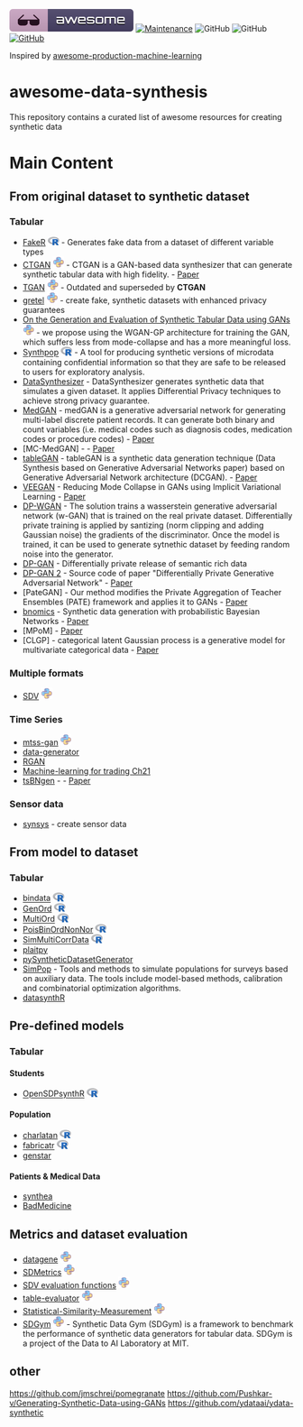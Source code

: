 [![Awesome](images/awesome.svg)](https://github.com/sindresorhus/awesome)
[![Maintenance](https://img.shields.io/badge/Maintained%3F-YES-green.svg)](https://github.com/joofio/awesome-data-synthesis/graphs/commit-activity)
![GitHub](https://img.shields.io/badge/Release-PROD-yellow.svg)
![GitHub](https://img.shields.io/badge/License-MIT-lightgrey.svg)
[![GitHub](https://img.shields.io/twitter/follow/4Elemento.svg?label=Follow)](https://twitter.com/4Elemento/)

Inspired by [awesome-production-machine-learning](https://github.com/EthicalML/awesome-production-machine-learning)

# awesome-data-synthesis
This repository contains a curated list of awesome resources for creating synthetic data


# Main Content

## From original dataset to synthetic dataset

### Tabular
* [FakeR](https://cran.r-project.org/web/packages/fakeR/index.html) <img src="images/R_logo.svg.png" width="20" heigth=18> - Generates fake data from a dataset of different variable types
* [CTGAN](https://github.com/sdv-dev/CTGAN) <img src="images/python.png" width="20" heigth=20> - CTGAN is a GAN-based data synthesizer that can generate synthetic tabular data with high fidelity. - [Paper](https://arxiv.org/pdf/1907.00503.pdf)
* [TGAN](https://github.com/sdv-dev/TGAN) <img src="images/python.png" width="20" heigth=20> - Outdated and superseded by **CTGAN**
* [gretel](https://github.com/gretelai/gretel-synthetics) <img src="images/python.png" width="20" heigth=20> - create fake, synthetic datasets with enhanced privacy guarantees
* [On the Generation and Evaluation of Synthetic Tabular Data using GANs](https://github.com/Baukebrenninkmeijer/On-the-Generation-and-Evaluation-of-Synthetic-Tabular-Data-using-GANs) <img src="images/python.png" width="20" heigth=20> - we propose using the WGAN-GP architecture for training the GAN, which suffers less from mode-collapse and has a more meaningful loss. 
* [Synthpop](https://cran.r-project.org/web/packages/synthpop/index.html)  <img src="images/R_logo.svg.png" width="20" heigth=18> - A tool for producing synthetic versions of microdata containing confidential information so that they are safe to be released to users for exploratory analysis.
* [DataSynthesizer](https://github.com/DataResponsibly/DataSynthesizer) - DataSynthesizer generates synthetic data that simulates a given dataset. It applies Differential Privacy techniques to achieve strong privacy guarantee.
* [MedGAN](https://github.com/mp2893/medgan) - medGAN is a generative adversarial network for generating multi-label discrete patient records. It can generate both binary and count variables (i.e. medical codes such as diagnosis codes, medication codes or procedure codes) - [Paper](https://arxiv.org/abs/1703.06490)
* [MC-MedGAN] - - [Paper](https://arxiv.org/pdf/1807.01202.pdf)
* [tableGAN](https://github.com/mahmoodm2/tableGAN) - tableGAN is a synthetic data generation technique (Data Synthesis based on Generative Adversarial Networks paper) based on Generative Adversarial Network architecture (DCGAN). - [Paper](http://www.vldb.org/pvldb/vol11/p1071-park.pdf)
* [VEEGAN](https://akashgit.github.io/VEEGAN/) - Reducing Mode Collapse in GANs using Implicit Variational Learning - [Paper](https://arxiv.org/abs/1705.07761)
* [DP-WGAN](https://github.com/nesl/nist_differential_privacy_synthetic_data_challenge) - The solution trains a wasserstein generative adversarial network (w-GAN) that is trained on the real private dataset. Differentially private training is applied by santizing (norm clipping and adding Gaussian noise) the gradients of the discriminator. Once the model is trained, it can be used to generate sytnethic dataset by feeding random noise into the generator. 
* [DP-GAN](https://github.com/alps-lab/dpgan) - Differentially private release of semantic rich data
* [DP-GAN 2](https://github.com/illidanlab/dpgan) - Source code of paper "Differentially Private Generative Adversarial Network" - [Paper](https://arxiv.org/abs/1802.06739)
* [PateGAN] -  Our method modifies the Private Aggregation of Teacher Ensembles (PATE) framework and applies it to GANs - [Paper](https://openreview.net/forum?id=S1zk9iRqF7)
* [bnomics](https://bitbucket.org/77D/bnomics/src/master/) - Synthetic data generation with probabilistic Bayesian Networks - [Paper](https://www.biorxiv.org/content/10.1101/2020.06.14.151084v1.full.pdf)
* [MPoM] - [Paper](https://www.tandfonline.com/doi/abs/10.1198/jasa.2009.tm08439)
* [CLGP] - categorical latent Gaussian process is a generative model for multivariate categorical data - [Paper](http://proceedings.mlr.press/v37/gala15.html)


### Multiple formats
* [SDV](https://github.com/sdv-dev/SDV) <img src="images/python.png" width="20" heigth=20>

### Time Series
* [mtss-gan](https://github.com/firmai/mtss-gan) <img src="images/python.png" width="20" heigth=20>
* [data-generator](https://github.com/KDD-OpenSource/data-generation)
* [RGAN](https://github.com/ratschlab/RGAN)
* [Machine-learning for trading Ch21](https://github.com/stefan-jansen/machine-learning-for-trading/tree/master/21_gans_for_synthetic_time_series)
* [tsBNgen](https://github.com/manitadayon/tsBNgen) - - [Paper](https://arxiv.org/pdf/2009.04595.pdf)


### Sensor data
* [synsys](https://github.com/jb3dahmen/SynSys-Updated) - create sensor data 

## From model to dataset

### Tabular
* [bindata](https://cran.r-project.org/web/packages/bindata/index.html) <img src="images/R_logo.svg.png" width="20" heigth=18>
* [GenOrd](https://cran.r-project.org/web/packages/GenOrd/index.html) <img src="images/R_logo.svg.png" width="20" heigth=18>
* [MultiOrd](https://cran.r-project.org/web/packages/MultiOrd/index.html) <img src="images/R_logo.svg.png" width="20" heigth=18>
* [PoisBinOrdNonNor](https://cran.r-project.org/web/packages/PoisBinOrdNonNor/index.html) <img src="images/R_logo.svg.png" width="20" heigth=18>
* [SimMultiCorrData](https://cran.r-project.org/web/packages/SimMultiCorrData/index.html) <img src="images/R_logo.svg.png" width="20" heigth=18>
* [plaitpy](https://github.com/plaitpy/plaitpy) 
* [pySyntheticDatasetGenerator](https://github.com/EDS-APHP/pySyntheticDatasetGenerator)
* [SimPop](https://cran.r-project.org/web/packages/simPop/index.html) - Tools and methods to simulate populations for surveys based on auxiliary data. The tools include model-based methods, calibration and combinatorial optimization algorithms. 
* [datasynthR](https://github.com/jknowles/datasynthR)


## Pre-defined models 
### Tabular
#### Students
* [OpenSDPsynthR](https://github.com/opensdp/OpenSDPsynthR) <img src="images/R_logo.svg.png" width="20" heigth=18>

#### Population
* [charlatan](https://cran.r-project.org/web/packages/charlatan/index.html) <img src="images/R_logo.svg.png" width="20" heigth=18>
* [fabricatr](https://cran.r-project.org/web/packages/fabricatr/index.html) <img src="images/R_logo.svg.png" width="20" heigth=18>
* [genstar](https://github.com/ANRGenstar/genstar)

#### Patients & Medical Data
* [synthea](https://github.com/synthetichealth/synthea)
* [BadMedicine](https://github.com/HicServices/BadMedicine)

## Metrics and dataset evaluation 
* [datagene](https://github.com/firmai/datagene) <img src="images/python.png" width="20" heigth=20>
* [SDMetrics](https://github.com/sdv-dev/SDMetrics) <img src="images/python.png" width="20" heigth=20>
* [SDV evaluation functions](https://github.com/sdv-dev/SDV) <img src="images/python.png" width="20" heigth=20>
* [table-evaluator](https://github.com/Baukebrenninkmeijer/table-evaluator) <img src="images/python.png" width="20" heigth=20>
* [Statistical-Similarity-Measurement](https://github.com/Olliang/Statistical-Similarity-Measurement) <img src="images/python.png" width="20" heigth=20>
* [SDGym](https://github.com/sdv-dev/SDGym) <img src="images/python.png" width="20" heigth=20> - Synthetic Data Gym (SDGym) is a framework to benchmark the performance of synthetic data generators for tabular data. SDGym is a project of the Data to AI Laboratory at MIT.



## other 
https://github.com/jmschrei/pomegranate
https://github.com/Pushkar-v/Generating-Synthetic-Data-using-GANs
https://github.com/ydataai/ydata-synthetic
